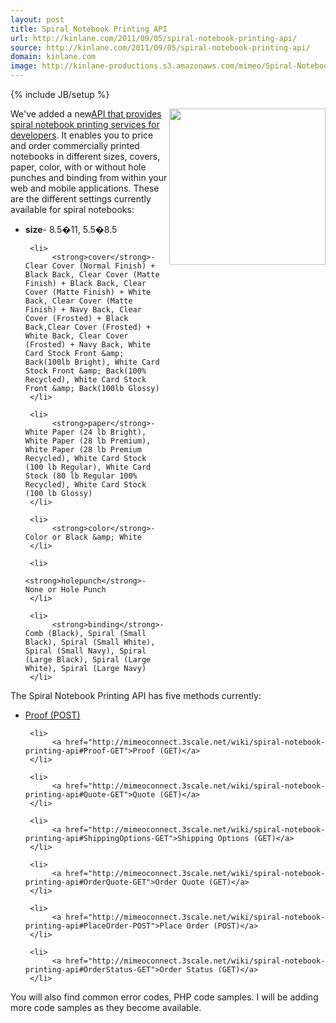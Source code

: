 ```yaml
---
layout: post
title: Spiral Notebook Printing API
url: http://kinlane.com/2011/09/05/spiral-notebook-printing-api/
source: http://kinlane.com/2011/09/05/spiral-notebook-printing-api/
domain: kinlane.com
image: http://kinlane-productions.s3.amazonaws.com/mimeo/Spiral-Notebook-Example-Image.png
---
```

{% include JB/setup %}<p>
     <img src="http://kinlane-productions.s3.amazonaws.com/mimeo/Spiral-Notebook-Example-Image.png"
        alt=""
        width="250"
        align="right" />We've added a new<a title="API that provides spiral notebook printing for developers"
        href="http://mimeoconnect.3scale.net/wiki/spiral-notebook-printing-api">API that provides spiral notebook printing services for developers</a>. It enables you to price and order commercially printed notebooks in different sizes, covers, paper, color, with or without hole punches and binding from within your web and mobile applications. These are the different settings currently available for spiral notebooks:
</p>

<ul class="mainlist">
     <li>
          <strong>size</strong>- 8.5�11, 5.5�8.5
     </li>

     <li>
          <strong>cover</strong>- Clear Cover (Normal Finish) + Black Back, Clear Cover (Matte Finish) + Black Back, Clear Cover (Matte Finish) + White Back, Clear Cover (Matte Finish) + Navy Back, Clear Cover (Frosted) + Black Back,Clear Cover (Frosted) + White Back, Clear Cover (Frosted) + Navy Back, White Card Stock Front &amp; Back(100lb Bright), White Card Stock Front &amp; Back(100% Recycled), White Card Stock Front &amp; Back(100lb Glossy)
     </li>

     <li>
          <strong>paper</strong>- White Paper (24 lb Bright), White Paper (28 lb Premium), White Paper (28 lb Premium Recycled), White Card Stock (100 lb Regular), White Card Stock (80 lb Regular 100% Recycled), White Card Stock (100 lb Glossy)
     </li>

     <li>
          <strong>color</strong>- Color or Black &amp; White
     </li>

     <li>
          <strong>holepunch</strong>- None or Hole Punch
     </li>

     <li>
          <strong>binding</strong>- Comb (Black), Spiral (Small Black), Spiral (Small White), Spiral (Small Navy), Spiral (Large Black), Spiral (Large White), Spiral (Large Navy)
     </li>
</ul>

<p>
     The Spiral Notebook Printing API has five methods currently:
</p>

<ul class="mainlist">
     <li>
          <a href="http://mimeoconnect.3scale.net/wiki/spiral-notebook-printing-api#Proof-Post">Proof (POST)</a>
     </li>

     <li>
          <a href="http://mimeoconnect.3scale.net/wiki/spiral-notebook-printing-api#Proof-GET">Proof (GET)</a>
     </li>

     <li>
          <a href="http://mimeoconnect.3scale.net/wiki/spiral-notebook-printing-api#Quote-GET">Quote (GET)</a>
     </li>

     <li>
          <a href="http://mimeoconnect.3scale.net/wiki/spiral-notebook-printing-api#ShippingOptions-GET">Shipping Options (GET)</a>
     </li>

     <li>
          <a href="http://mimeoconnect.3scale.net/wiki/spiral-notebook-printing-api#OrderQuote-GET">Order Quote (GET)</a>
     </li>

     <li>
          <a href="http://mimeoconnect.3scale.net/wiki/spiral-notebook-printing-api#PlaceOrder-POST">Place Order (POST)</a>
     </li>

     <li>
          <a href="http://mimeoconnect.3scale.net/wiki/spiral-notebook-printing-api#OrderStatus-GET">Order Status (GET)</a>
     </li>
</ul>

<p>
     You will also find common error codes, PHP code samples. I will be adding more code samples as they become available.
</p>